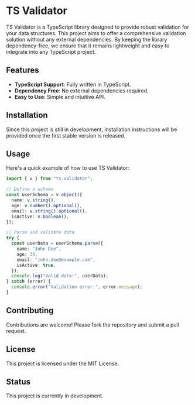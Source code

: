 # TS Validator

TS Validator is a TypeScript library designed to provide robust validation for your data structures. This project aims to offer a comprehensive validation solution without any external dependencies. By keeping the library dependency-free, we ensure that it remains lightweight and easy to integrate into any TypeScript project.

## Features

- **TypeScript Support**: Fully written in TypeScript.
- **Dependency Free**: No external dependencies required.
- **Easy to Use**: Simple and intuitive API.

## Installation

Since this project is still in development, installation instructions will be provided once the first stable version is released.

## Usage

Here's a quick example of how to use TS Validator:

```typescript
import { v } from "ts-validator";

// Define a schema
const userSchema = v.object({
  name: v.string(),
  age: v.number().optional(),
  email: v.string().optional(),
  isActive: v.boolean(),
});

// Parse and validate data
try {
  const userData = userSchema.parse({
    name: "John Doe",
    age: 30,
    email: "john.doe@example.com",
    isActive: true,
  });
  console.log("Valid data:", userData);
} catch (error) {
  console.error("Validation error:", error.message);
}
```

## Contributing

Contributions are welcome! Please fork the repository and submit a pull request.

## License

This project is licensed under the MIT License.

## Status

This project is currently in development.
